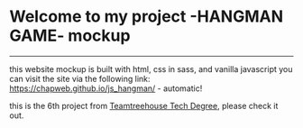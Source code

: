 # Welcome to my project -HANGMAN GAME- mockup 
------------------------------------------------

  this website mockup is built with html, css in sass, and vanilla javascript 
  you can visit the site via the following link:
  https://chapweb.github.io/js_hangman/ - automatic!

  this is the 6th project from [Teamtreehouse Tech Degree](https://teamtreehouse.com), please check it out.
  
  

